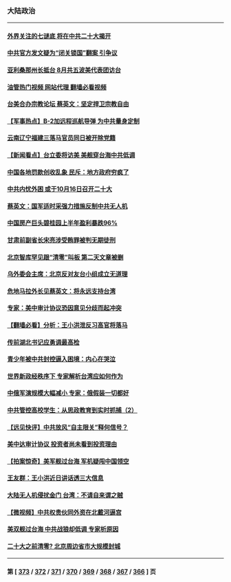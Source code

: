 ### 大陆政治
---
#### [外界关注的七谜底 将在中共二十大揭开](../../pages/ncid277/n13813907.md?08310045) 
#### [中共官方发文疑为“闭关锁国”翻案 引争议](../../pages/ncid277/n13813766.md?08310045) 
#### [亚利桑那州长抵台 8月共五波美代表团访台](../../pages/ncid277/n13813826.md?08310045) 
#### [油管热门视频 网站代理 翻墙必看视频](http://209.222.30.114:81/youtube.html?08310045)
#### [台美合办宗教论坛 蔡英文：坚定捍卫宗教自由](../../pages/ncid277/n13813822.md?08310045) 
#### [【军事热点】B-2加远程巡航导弹 为中共量身定制](../../pages/ncid277/n13813296.md?08310045) 
#### [云南辽宁福建三落马官员同日被开除党籍](../../pages/ncid277/n13813730.md?08310045) 
#### [【新闻看点】台立委将访美 美舰穿台海中共低调](../../pages/ncid277/n13813310.md?08310045) 
#### [中国各地罚款创收乱象 民斥：地方政府穷疯了](../../pages/ncid277/n13813735.md?08310045) 
#### [中共内忧外困 或于10月16日召开二十大](../../pages/ncid277/n13813765.md?08310045) 
#### [蔡英文：国军适时采强力措施反制中共无人机](../../pages/ncid277/n13813757.md?08310045) 
#### [中国房产巨头碧桂园上半年盈利暴跌96%](../../pages/ncid277/n13813700.md?08310045) 
#### [甘肃前副省长宋亮涉受贿罪被判无期徒刑](../../pages/ncid277/n13813699.md?08310045) 
#### [北京智库罕见跟“清零”叫板 第二天文章被删](../../pages/ncid277/n13813675.md?08310045) 
#### [乌外委会主席：北京反对友台小组成立无道理](../../pages/ncid277/n13813603.md?08310045) 
#### [危地马拉外长见蔡英文：将永远支持台湾](../../pages/ncid277/n13813624.md?08310045) 
#### [专家：美中审计协议恐因意见分歧而起冲突](../../pages/ncid277/n13813306.md?08310045) 
#### [【翻墙必看】分析：王小洪泄反习高官将落马](../../pages/ncid277/n13813522.md?08310045) 
#### [传前湖北书记应勇调最高检](../../pages/ncid277/n13813443.md?08310045) 
#### [青少年被中共封控逼入困境：内心在哭泣](../../pages/ncid277/n13813434.md?08310045) 
#### [世界新政经秩序下 专家解析台湾应如何作为](../../pages/ncid277/n13812997.md?08310045) 
#### [中俄军演规模大幅减小 专家：俄假装一切都好](../../pages/ncid277/n13813314.md?08310045) 
#### [中共管控高校学生：从思政教育到实时抓捕（2）](../../pages/ncid277/n13811640.md?08310045) 
#### [【远见快评】中共放风“自主限关”释何信号？](../../pages/ncid277/n13813366.md?08310045) 
#### [美中达审计协议 投资者尚未看到投资理由](../../pages/ncid277/n13813321.md?08310045) 
#### [【拍案惊奇】美军舰过台海 军机疑闯中国领空](../../pages/ncid277/n13813285.md?08310045) 
#### [王友群：王小洪近日讲话透三大信息](../../pages/ncid277/n13813293.md?08310045) 
#### [大陆无人机侵扰金门 台湾：不请自来谓之贼](../../pages/ncid277/n13813295.md?08310045) 
#### [【微视频】中共权贵伙同外资在北戴河逼宫](../../pages/ncid277/n13813168.md?08310045) 
#### [美双舰过台海 中共战狼却低调 专家析原因](../../pages/ncid277/n13813189.md?08310045) 
#### [二十大之前清零? 北京周边省市大规模封城](../../pages/ncid277/n13813098.md?08310045) 

---
#### 第 [ [373](./373.md?08310045) / [372](./372.md?08310045) / [371](./371.md?08310045) / [370](./370.md?08310045) / [369](./369.md?08310045) / [368](./368.md?08310045) / [367](./367.md?08310045) / [366](./366.md?08310045) ] 页
